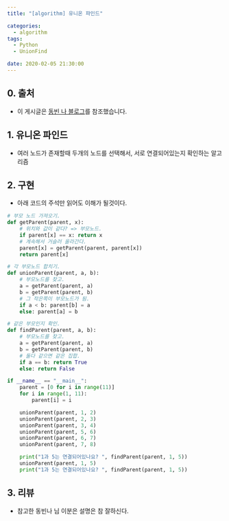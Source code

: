 ```yaml
---
title: "[algorithm] 유니온 파인드"

categories:
  - algorithm
tags:
  - Python
  - UnionFind

date: 2020-02-05 21:30:00
---
```


## 0. 출처
- 이 게시글은 [동빈 나 블로그](https://m.blog.naver.com/PostView.nhn?blogId=ndb796&logNo=221230967614&referrerCode=0&searchKeyword=실전%20알고리즘%20강좌(Algorithm%20Programming%20Tutorial)%20%2318)를 참조했습니다.

## 1. 유니온 파인드
- 여러 노드가 존재할때 두개의 노드를 선택해서, 서로 연결되어있는지 확인하는 알고리즘

## 2. 구현
- 아래 코드의 주석만 읽어도 이해가 될것이다.

```python
# 부모 노드 가져오기.
def getParent(parent, x):
    # 위치와 값이 같다? => 부모노드.
    if parent[x] == x: return x
    # 계속해서 거슬러 올라간다.
    parent[x] = getParent(parent, parent[x])
    return parent[x]

# 각 부모노드 합치기.
def unionParent(parent, a, b):
    # 부모노드를 찾고.
    a = getParent(parent, a)
    b = getParent(parent, b)
    # 그 작은쪽이 부모노드가 됨.
    if a < b: parent[b] = a
    else: parent[a] = b

# 같은 부모인지 확인.
def findParent(parent, a, b):
    # 부모노드를 찾고.
    a = getParent(parent, a)
    b = getParent(parent, b)
    # 둘다 같으면 같은 집합.
    if a == b: return True
    else: return False

if __name__ == "__main__":
    parent = [0 for i in range(11)]
    for i in range(1, 11):
        parent[i] = i

    unionParent(parent, 1, 2)
    unionParent(parent, 2, 3)
    unionParent(parent, 3, 4)
    unionParent(parent, 5, 6)
    unionParent(parent, 6, 7)
    unionParent(parent, 7, 8)

    print("1과 5는 연결되어있나요? ", findParent(parent, 1, 5))
    unionParent(parent, 1, 5)
    print("1과 5는 연결되어있나요? ", findParent(parent, 1, 5))
```

## 3. 리뷰
- 참고한 동빈나 님 이분은 설명은 참 잘하신다.